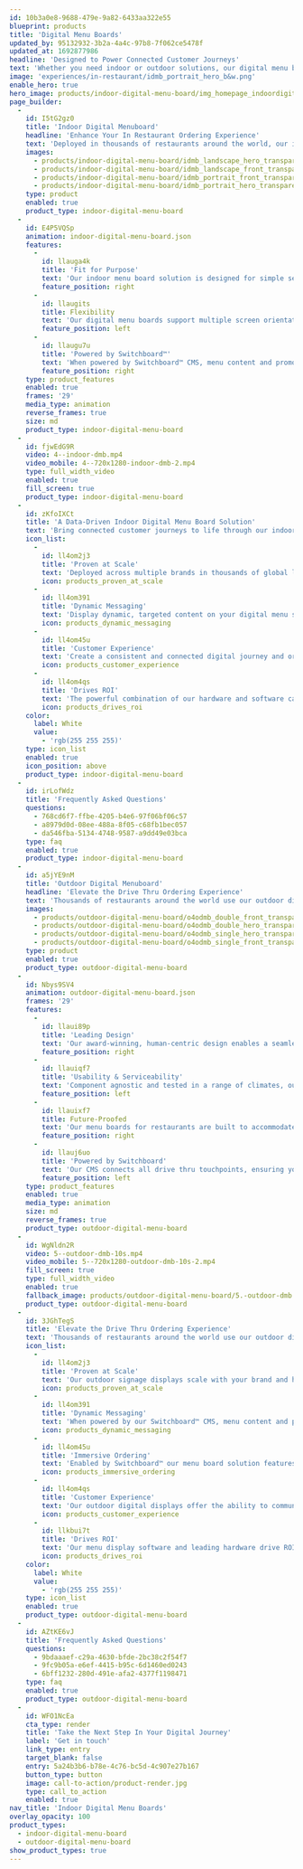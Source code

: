 ```yaml
---
id: 10b3a0e8-9688-479e-9a82-6433aa322e55
blueprint: products
title: 'Digital Menu Boards'
updated_by: 95132932-3b2a-4a4c-97b8-7f062ce5478f
updated_at: 1692877986
headline: 'Designed to Power Connected Customer Journeys'
text: 'Whether you need indoor or outdoor solutions, our digital menu boards consistently drive compelling brand experiences that combine fit-for-purpose hardware and screens, proprietary CMS software, and supporting services.'
image: 'experiences/in-restaurant/idmb_portrait_hero_b&w.png'
enable_hero: true
hero_image: products/indoor-digital-menu-board/img_homepage_indoordigitalmenuboard_hero.jpg
page_builder:
  -
    id: I5tG2gz0
    title: 'Indoor Digital Menuboard'
    headline: 'Enhance Your In Restaurant Ordering Experience'
    text: 'Deployed in thousands of restaurants around the world, our indoor digital menu boards combine intuitive design, flexible mounting options, and leading technology. Pair them with our Switchboard™ CMS to create powerful, dynamic touchpoints in the connected restaurant ecosystem.'
    images:
      - products/indoor-digital-menu-board/idmb_landscape_hero_transparentbg.png
      - products/indoor-digital-menu-board/idmb_landscape_front_transparentbg.png
      - products/indoor-digital-menu-board/idmb_portrait_front_transparentbg.png
      - products/indoor-digital-menu-board/idmb_portrait_hero_transparentbg.png
    type: product
    enabled: true
    product_type: indoor-digital-menu-board
  -
    id: E4P5VQSp
    animation: indoor-digital-menu-board.json
    features:
      -
        id: llauga4k
        title: 'Fit for Purpose'
        text: 'Our indoor menu board solution is designed for simple serviceability of media players and cable management to meet the unique conditions of the restaurant environment.'
        feature_position: right
      -
        id: llaugits
        title: Flexibility
        text: 'Our digital menu boards support multiple screen orientations and give you the flexibility to choose between landscape or portrait mounting options to fit your footprint.'
        feature_position: left
      -
        id: llaugu7u
        title: 'Powered by Switchboard™'
        text: 'When powered by Switchboard™ CMS, menu content and promotional messaging become dynamic -evolving whenever and however you need.'
        feature_position: right
    type: product_features
    enabled: true
    frames: '29'
    media_type: animation
    reverse_frames: true
    size: md
    product_type: indoor-digital-menu-board
  -
    id: fjwEdG9R
    video: 4--indoor-dmb.mp4
    video_mobile: 4--720x1280-indoor-dmb-2.mp4
    type: full_width_video
    enabled: true
    fill_screen: true
    product_type: indoor-digital-menu-board
  -
    id: zKfoIXCt
    title: 'A Data-Driven Indoor Digital Menu Board Solution'
    text: 'Bring connected customer journeys to life through our indoor digital menu board solutions that are purpose-built to engage visitors whilst driving measurable results for your business.'
    icon_list:
      -
        id: ll4om2j3
        title: 'Proven at Scale'
        text: 'Deployed across multiple brands in thousands of global locations, our solution has the flexibility to meet your unique needs at scale.'
        icon: products_proven_at_scale
      -
        id: ll4om391
        title: 'Dynamic Messaging'
        text: 'Display dynamic, targeted content on your digital menu screens to deliver the right message, to the right customer, at the right time.'
        icon: products_dynamic_messaging
      -
        id: ll4om45u
        title: 'Customer Experience'
        text: 'Create a consistent and connected digital journey and ordering experience across all of your in restaurant touchpoints.'
        icon: products_customer_experience
      -
        id: ll4om4qs
        title: 'Drives ROI'
        text: 'The powerful combination of our hardware and software can improve average order values, drive ROI and meet your brand’s specific KPIs.'
        icon: products_drives_roi
    color:
      label: White
      value:
        - 'rgb(255 255 255)'
    type: icon_list
    enabled: true
    icon_position: above
    product_type: indoor-digital-menu-board
  -
    id: irLofWdz
    title: 'Frequently Asked Questions'
    questions:
      - 768cd6f7-ffbe-4205-b4e6-97f06bf06c57
      - a8979d0d-08ee-488a-8f05-c68fb1bec057
      - da546fba-5134-4748-9587-a9dd49e03bca
    type: faq
    enabled: true
    product_type: indoor-digital-menu-board
  -
    id: a5jYE9nM
    title: 'Outdoor Digital Menuboard'
    headline: 'Elevate the Drive Thru Ordering Experience'
    text: 'Thousands of restaurants around the world use our outdoor digital menu boards to create powerful, dynamic touchpoints in the connected drive thru journey. Featuring menu board enclosures that house media players powering our proprietary Switchboard™ CMS - our outdoor digital signage solutions deliver highly targeted and compelling messaging.'
    images:
      - products/outdoor-digital-menu-board/o4odmb_double_front_transparent@2x.png
      - products/outdoor-digital-menu-board/o4odmb_double_hero_transparent@2x.png
      - products/outdoor-digital-menu-board/o4odmb_single_hero_transparent@2x.png
      - products/outdoor-digital-menu-board/o4odmb_single_front_transparent@2x.png
    type: product
    enabled: true
    product_type: outdoor-digital-menu-board
  -
    id: Nbys9SV4
    animation: outdoor-digital-menu-board.json
    frames: '29'
    features:
      -
        id: llaui89p
        title: 'Leading Design'
        text: 'Our award-winning, human-centric design enables a seamless customer experience, flexibility of technology, and highly customisable features.'
        feature_position: right
      -
        id: llauiqf7
        title: 'Usability & Serviceability'
        text: 'Component agnostic and tested in a range of climates, our digital menu screens facilitate easy installation, simple operation, and ongoing serviceability'
        feature_position: left
      -
        id: llauixf7
        title: Future-Proofed
        text: 'Our menu boards for restaurants are built to accommodate future integrations, upgrades, and flexible architecture models.'
        feature_position: right
      -
        id: llauj6uo
        title: 'Powered by Switchboard'
        text: 'Our CMS connects all drive thru touchpoints, ensuring your messaging reaches the right customers, with the right offer, at the right time.'
        feature_position: left
    type: product_features
    enabled: true
    media_type: animation
    size: md
    reverse_frames: true
    product_type: outdoor-digital-menu-board
  -
    id: WgNldn2R
    video: 5--outdoor-dmb-10s.mp4
    video_mobile: 5--720x1280-outdoor-dmb-10s-2.mp4
    fill_screen: true
    type: full_width_video
    enabled: true
    fallback_image: products/outdoor-digital-menu-board/5.-outdoor-dmb.jpg
    product_type: outdoor-digital-menu-board
  -
    id: 3JGhTegS
    title: 'Elevate the Drive Thru Ordering Experience'
    text: 'Thousands of restaurants around the world use our outdoor digital menu boards to create powerful, dynamic touchpoints in the connected drive thru journey. Featuring menu board enclosures that house media players powering our proprietary Switchboard™️ CMS, our outdoor signage displays deliver highly targeted and compelling messaging.'
    icon_list:
      -
        id: ll4om2j3
        title: 'Proven at Scale'
        text: 'Our outdoor signage displays scale with your brand and have been proven across thousands of restaurant locations around the world.'
        icon: products_proven_at_scale
      -
        id: ll4om391
        title: 'Dynamic Messaging'
        text: 'When powered by our Switchboard™ CMS, menu content and promotional messaging become dynamic, evolving when and how you need them to.'
        icon: products_dynamic_messaging
      -
        id: ll4om45u
        title: 'Immersive Ordering'
        text: 'Enabled by Switchboard™ our menu board solution features a customer order display, suggestive selling, and personalised content.'
        icon: products_immersive_ordering
      -
        id: ll4om4qs
        title: 'Customer Experience'
        text: 'Our outdoor digital displays offer the ability to communicate directly and dynamically in the drive thru to enhance the customer experience.'
        icon: products_customer_experience
      -
        id: llkbui7t
        title: 'Drives ROI'
        text: 'Our menu display software and leading hardware drive ROI through increased average check sizes, speed of service, visitor count and order accuracy.'
        icon: products_drives_roi
    color:
      label: White
      value:
        - 'rgb(255 255 255)'
    type: icon_list
    enabled: true
    product_type: outdoor-digital-menu-board
  -
    id: AZtKE6vJ
    title: 'Frequently Asked Questions'
    questions:
      - 9bdaaaef-c29a-4630-bfde-2bc38c2f54f7
      - 9fc9b05a-e6ef-4415-b95c-6d1460ed0243
      - 6bff1232-280d-491e-afa2-4377f1198471
    type: faq
    enabled: true
    product_type: outdoor-digital-menu-board
  -
    id: WFO1NcEa
    cta_type: render
    title: 'Take the Next Step In Your Digital Journey'
    label: 'Get in touch'
    link_type: entry
    target_blank: false
    entry: 5a24b3b6-b78e-4c76-bc5d-4c907e27b167
    button_type: button
    image: call-to-action/product-render.jpg
    type: call_to_action
    enabled: true
nav_title: 'Indoor Digital Menu Boards'
overlay_opacity: 100
product_types:
  - indoor-digital-menu-board
  - outdoor-digital-menu-board
show_product_types: true
---
```

